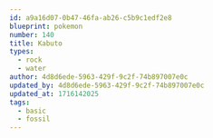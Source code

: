```yaml
---
id: a9a16d07-0b47-46fa-ab26-c5b9c1edf2e8
blueprint: pokemon
number: 140
title: Kabuto
types:
  - rock
  - water
author: 4d8d6ede-5963-429f-9c2f-74b897007e0c
updated_by: 4d8d6ede-5963-429f-9c2f-74b897007e0c
updated_at: 1716142025
tags:
  - basic
  - fossil
---
```

